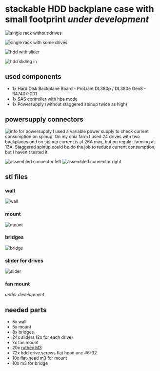 # stackable HDD backplane case with small footprint *under development*

![single rack without drives](/assets/images/single-rack-without.png)

![single rack with some drives](/assets/images/single-rack-with.png)

![hdd with slider](/assets/images/hdd-with-slider.png)

![hdd sliding in](/assets/images/hdd-sliding-in.png)

## used components
- 1x Hard Disk Backplane Board - ProLiant DL380p / DL380e Gen8 - 647407-001
- 1x SAS controller with hba mode
- 1x Powersupply (without staggered spinup twice as high)

## powersupply connectors
![info for powersupply](/assets/images/powersupply.png)
I used a variable power supply to check current consumption on spinup.
On my chia farm I used 24 drives with two backplanes and on spinup current is at 26A max, but on regular farming at 13A.
Staggered spinup could be do the job to reduce current consumption, but I haven't tested it.

![assembled connector left](/assets/images/power-connector-left.png)
![assembled connector right](/assets/images/power-connector-right.png)

## stl files

### wall
![wall](/assets/stl/v0.0/wall-0.0.1.png)

### mount
![mount](/assets/stl/v0.0/mount-v0.0.1.png)

### bridges
![bridge](/assets/stl/v0.0/bridge-v0.0.1.png)

### slider for drives
![slider](/assets/stl/v0.0/slider-v0.0.1.png)

### fan mount
*under development*

## needed parts
- 5x wall
- 5x mount
- 8x bridges
- 24x sliders (2x for each drive)
- ?x fan mount
- 20x [ruthex M3](https://www.ruthex.de/collections/gewindeeinsatze/products/ruthex-gewindeeinsatz-m3-100-stuck-rx-m3x5-7-messing-gewindebuchsen)
- 72x hdd drive screws flat head unc #6-32
- 10x flat-head m3 for mount
- 10x m3 for bridge
